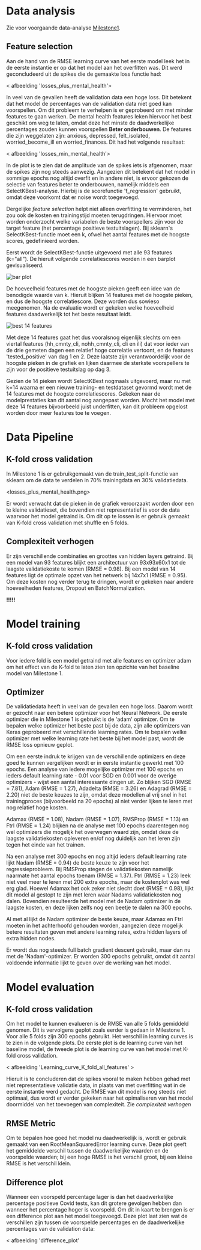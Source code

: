 # Data analysis
Zie voor voorgaande data-analyse [Milestone1](https://github.com/larswoudstra/Coronette/blob/main/docs/Milestone%201/Milestone_1.md).

## Feature selection
Aan de hand van de RMSE learning curve van het eerste model leek het in de eerste instantie er op dat het model aan het overfitten was. Dit werd geconcludeerd uit de spikes die de gemaakte loss functie had:

< afbeelding 'losses_plus_mental_health'>

In veel van de gevallen heeft de validation data een hoge loss. Dit betekent dat het model de percentages van de validation data niet goed kan voorspellen. Om dit probleem te verhelpen is er geprobeerd om met minder features te gaan werken. De mental health features leken hiervoor het best geschikt om weg te laten, omdat deze het minste de daadwerkelijke percentages zouden kunnen voorspellen **Beter onderbouwen**. De features die zijn weggelaten zijn: anxious, depressed, felt_isolated, worried_become_ill en worried_finances. Dit had het volgende resultaat:

< afbeelding 'losses_min_mental_health'>

In de plot is te zien dat de amplitude van de spikes iets is afgenomen, maar de spikes zijn nog steeds aanwezig. Aangezien dit betekent dat het model in sommige epochs nog altijd overfit en in andere niet, is ervoor gekozen de selectie van features beter te onderbouwen, namelijk middels een SelectKBest-analyse. Hierbij is de scorefunctie 'f_regression' gebruikt, omdat deze voorkomt dat er noise wordt toegevoegd.

Dergelijke *feature selection* helpt niet alleen overfitting te verminderen, het zou ook de kosten en trainingstijd moeten terugdringen. Hiervoor moet worden onderzocht welke variabelen de beste voorspellers zijn voor de target feature (het percentage positieve testuitslagen). Bij sklearn's SelectKBest-functie moet een k, ofwel het aantal features met de hoogste scores, gedefinieerd worden.

Eerst wordt de SelectKBest-functie uitgevoerd met alle 93 features (k="all"). De hieruit volgende correlatiescores worden in een barplot gevisualiseerd.

![bar plot](https://github.com/larswoudstra/Coronette/blob/main/docs/images/best_features_barplot.png)

De hoeveelheid features met de hoogste pieken geeft een idee van de benodigde waarde van k. Hieruit blijken 14 features met de hoogste pieken, en dus de hoogste correlatiescore. Deze worden dus sowieso meegenomen. Na de evaluatie wordt er gekeken welke hoeveelheid features daadwerkelijk tot het beste resultaat leidt.

![best 14 features](https://github.com/larswoudstra/Coronette/blob/main/docs/images/best_14_features.png)

Met deze 14 features gaat het dus vooralsnog eigenlijk slechts om een viertal features (hh_cmnty_cli, nohh_cmnty_cli, cli en ili) dat voor ieder van de drie gemeten dagen een relatief hoge correlatie vertoont, en de features 'tested_positive' van dag 1 en 2. Deze laatste zijn verantwoordelijk voor de hoogste pieken in de grafiek en lijken daarmee de sterkste voorspellers te zijn voor de positieve testuitslag op dag 3.

Gezien de 14 pieken wordt SelectKBest nogmaals uitgevoerd, maar nu met k=14 waarna er een nieuwe training- en testdataset gevormd wordt met de 14 features met de hoogste correlatiescores. Gekeken naar de modelprestaties kan dit aantal nog aangepast worden. Mocht het model met deze 14 features bijvoorbeeld juist underfitten, kan dit probleem opgelost worden door meer features toe te voegen.

# Data Pipeline

## K-fold cross validation
In Milestone 1 is er gebruikgemaakt van de train_test_split-functie van sklearn om de data te verdelen in 70% trainingdata en 30% validatiedata.

<losses_plus_mental_health.png>

Er wordt verwacht dat de pieken in de grafiek veroorzaakt worden door een te kleine validatieset, die bovendien niet representatief is voor de data waarvoor het model getraind is. Om dit op te lossen is er gebruik gemaakt van K-fold cross validation met shuffle en 5 folds.   

## Complexiteit verhogen
Er zijn verschillende combinaties en groottes van hidden layers getraind. Bij een model van 93 features blijkt een architectuur van 93x93x60x1 tot de laagste validatiekoste te komen (RMSE = 0.98). Bij een model van 14 features ligt de optimale opzet van het netwerk bij 14x7x1 (RMSE = 0.95). Om deze kosten nog verder terug te dringen, wordt er gekeken naar andere hoeveelheden features, Dropout en BatchNormalization.

**!!!!!**

# Model training

## K-fold cross validation
Voor iedere fold is een model getraind met alle features en optimizer adam om het effect van de K-fold te laten zien ten opzichte van het baseline model van Milestone 1.

## Optimizer
De validatiedata heeft in veel van de gevallen een hoge loss. Daarom wordt er gezocht naar een betere optimizer voor het Neural Network. De eerste optimizer die in Milestone 1 is gebruikt is de 'adam' optimizer. Om te bepalen welke optimizer het beste past bij de data, zijn alle optimizers van Keras geprobeerd met verschillende learning rates. Om te bepalen welke optimizer met welke learning rate het beste bij het model past, wordt de RMSE loss opnieuw geplot.

Om een eerste indruk te krijgen van de verschillende optimizers en deze goed te kunnen vergelijken wordt er in eerste instantie gewerkt met 100 epochs. Een analyse van iedere mogelijke optimizer met 100 epochs en ieders default learning rate - 0.01 voor SGD en  0.001 voor de overige optimizers - wijst een aantal interessante dingen uit. Zo blijken SGD (RMSE = 7.81), Adam (RMSE = 1.27), Adadelta (RMSE = 3.26) en Adagrad (RMSE = 2.20) niet de beste keuzes te zijn, omdat deze modellen al vrij snel in het trainingproces (bijvoorbeeld na 20 epochs) al niet verder lijken te leren met nog relatief hoge kosten.

Adamax (RMSE = 1.08), Nadam (RMSE = 1.07), RMSProp (RMSE = 1.13) en Ftrl (RMSE = 1.24) blijken na de analyse met 100 epochs daarentegen nog wel optimizers die mogelijk het overwegen waard zijn, omdat deze de laagste validatiekosten opleveren en/of nog duidelijk aan het leren zijn tegen het einde van het trainen.

Na een analyse met 300 epochs en nog altijd ieders default learning rate lijkt Nadam (RMSE = 0.94) de beste keuze te zijn voor het regressieprobleem. Bij RMSProp stegen de validatiekosten namelijk naarmate het aantal epochs toenam (RMSE = 1.37). Ftrl (RMSE = 1.23) leek niet veel meer te leren met 200 extra epochs, maar de kostenplot was wel erg glad. Hoewel Adamax het ook zeker niet slecht doet (RMSE = 0.98), lijkt dit model al gestopt te zijn met leren waar Nadams validatiekosten nog dalen. Bovendien resulteerde het model met de Nadam optimizer in de laagste kosten, en deze lijken zelfs nog een beetje te dalen na 300 epochs.

Al met al lijkt de Nadam optimizer de beste keuze, maar Adamax en Ftrl moeten in het achterhoofd gehouden worden, aangezien deze mogelijk betere resultaten geven met andere learning rates, extra hidden layers of extra hidden nodes.

Er wordt dus nog steeds full batch gradient descent gebruikt, maar dan nu met de 'Nadam'-optimizer. Er worden 300 epochs gebruikt, omdat dit aantal voldoende informatie lijkt te geven over de werking van het model.

# Model evaluation

## K-fold cross validation
Om het model te kunnen evalueren is de RMSE van alle 5 folds gemiddeld genomen. Dit is vervolgens geplot zoals eerder is gedaan in Milestone 1. Voor alle 5 folds zijn 300 epochs gebruikt. Het verschil in learning curves is te zien in de volgende plots. De eerste plot is de learning curve van het baseline model, de tweede plot is de learning curve van het model met K-fold cross validation.

< afbeelding 'Learning_curve_K_fold_all_features' >

Hieruit is te concluderen dat de spikes vooral te maken hebben gehad met niet representatieve validatie data, in plaats van met overfitting wat in de eerste instantie werd gedacht. De RMSE van dit model is nog steeds niet optimaal, dus wordt er verder gekeken naar het opimaliseren van het model doormiddel van het toevoegen van complexiteit. Zie *complexiteit verhogen*

## RMSE Metric
Om te bepalen hoe goed het model nu daadwerkelijk is, wordt er gebruik gemaakt van een RootMeanSquaredError learning curve. Deze plot geeft het gemiddelde verschil tussen de daadwerkelijke waarden en de voorspelde waarden; bij een hoge RMSE is het verschil groot, bij een kleine RMSE is het verschil klein.

## Difference plot
Wanneer een voorspeld percentage lager is dan het daadwerkelijke percentage positieve Covid tests, kan dit grotere gevolgen hebben dan wanneer het percentage hoger is voorspeld. Om dit in kaart te brengen is er een difference plot aan het model toegevoegd. Deze plot laat zien wat de verschillen zijn tussen de voorspelde percentages en de daadwerkelijke percentages van de validation data:

< afbeelding 'difference_plot'
